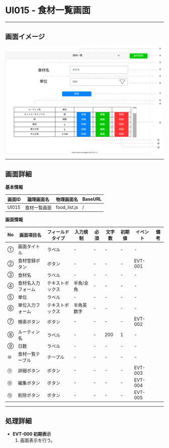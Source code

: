 # UI015 - 食材一覧画面

---

## 画面イメージ
![画面イメージ](./画面イメージ.drawio.svg)

---

## 画面詳細

**基本情報**

| 画面ID | 論理画面名       | 物理画面名         | BaseURL |
| ------ | --------------- | ----------------- | ------- |
| UI015  | 食材一覧画面     | food_list.js      | /       |

**画面情報**

| No  | 画面項目名         | フィールドタイプ | 入力規制  | 必須 | 文字数 | 初期値 | イベント | 備考 |
| --- | ------------------| --------------- | -------- | ---- | ------ | ------ | -------- | ---- |
| ①   | 画面タイトル       | ラベル          |  -        | -    | -      | -      | -        |      |
| ②   | 食材登録ボタン     | ボタン          |  -        | -    | -      | -      | EVT-001  |      |
| ③   | 食材名            | ラベル          |  -        | -    | -      | -      | -        |      |
| ④   | 食材名入力フォーム | テキストボックス | 半角/全角  | -    | -      | -      | -        |      |
| ⑤   | 単位              | ラベル          |  -        | -    | -      | -      | -        |      |
| ⑥   | 単位入力フォーム   | テキストボックス | 半角英数字 | -    | -      | -      | -        |      |
| ⑦   | 検索ボタン         | ボタン          |  -        | -    | -      | -      | EVT-002 |      |
| ⑧   | ルーティン名       | ラベル          | -         | -    | 200    | 1      | -       |      |
| ⑨   | 日数              | ラベル          |  -        | -    | -      | -      | -       |      |
| ⑩   | 食材一覧テーブル   | テーブル        |  -        | -    | -      | -      | -        |      |
| ⑪   | 詳細ボタン         | ボタン          |  -       | -    | -      | -      | EVT-003  |      |
| ⑫   | 編集ボタン         | ボタン          |  -       | -    | -      | -      | EVT-004  |      |
| ⑬   | 削除ボタン         | ボタン          |  -       | -    | -      | -      | EVT-005  |      |

---

## 処理詳細

- **EVT-000 初期表示**
    1. 画面表示を行う。

<br>

